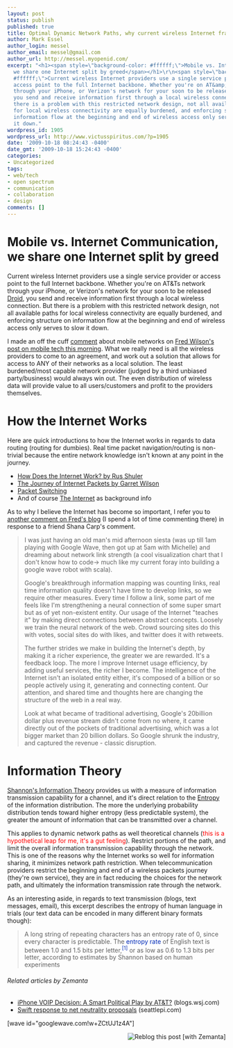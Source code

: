 ```yaml
---
layout: post
status: publish
published: true
title: Optimal Dynamic Network Paths, why current wireless Internet frameworks fail
author: Mark Essel
author_login: messel
author_email: messel@gmail.com
author_url: http://messel.myopenid.com/
excerpt: "<h1><span style=\"background-color: #ffffff;\">Mobile vs. Internet Communication,
  we share one Internet split by greed</span></h1>\r\n<span style=\"background-color:
  #ffffff;\">Current wireless Internet providers use a single service provider or
  access point to the full Internet backbone. Whether you're on AT&amp;Ts network
  through your iPhone, or Verizon's network for your soon to be released <a href=\"http://www.techcrunch.com/2009/10/18/verizon-droid-is-the-real-deal/\">Droid</a>,
  you send and receive information first through a local wireless connection. But
  there is a problem with this restricted network design, not all available paths
  for local wireless connectivity are equally burdened, and enforcing structure on
  information flow at the beginning and end of wireless access only serves to slow
  it down."
wordpress_id: 1905
wordpress_url: http://www.victusspiritus.com/?p=1905
date: '2009-10-18 08:24:43 -0400'
date_gmt: '2009-10-18 15:24:43 -0400'
categories:
- Uncategorized
tags:
- web/tech
- open spectrum
- communication
- collaboration
- design
comments: []
---
```

<h1><span style="background-color: #ffffff;">Mobile vs. Internet Communication, we share one Internet split by greed</span></h1>
<p><span style="background-color: #ffffff;">Current wireless Internet providers use a single service provider or access point to the full Internet backbone. Whether you're on AT&amp;Ts network through your iPhone, or Verizon's network for your soon to be released <a href="http://www.techcrunch.com/2009/10/18/verizon-droid-is-the-real-deal/">Droid</a>, you send and receive information first through a local wireless connection. But there is a problem with this restricted network design, not all available paths for local wireless connectivity are equally burdened, and enforcing structure on information flow at the beginning and end of wireless access only serves to slow it down.<a id="more"></a><a id="more-1905"></a><br />
</span></p>
<p>I made an off the cuff <a href="http://www.avc.com/a_vc/2009/10/a-big-week-for-the-mobile-web.html#comment-20313564">comment</a> about mobile networks on <a href="http://www.avc.com/a_vc/2009/10/a-big-week-for-the-mobile-web.html">Fred Wilson's post on mobile tech this morning</a>. What we really need is all the wireless providers to come to an agreement, and work out a solution that allows for access to ANY of their networks as a local solution. The least burdened/most capable network provider (judged by a third unbiased party/business) would always win out. The even distribution of wireless data will provide value to all users/customers and profit to the providers themselves.</p>
<h1><strong>How the Internet Works</strong></h1>
<p><span style="background-color: #ffffff;">Here are quick introductions to how the Internet works in regards to data routing (routing for dumbies). Real time packet navigation/routing is non-trivial because the entire network knowledge isn't known at any point in the journey.</span></p>
<ul>
<li><a href="http://www.theshulers.com/whitepapers/internet_whitepaper/index.html">How Does the Internet Work? by Rus Shuler</a></li>
<li><a href="http://www.garretwilson.com/essays/computers/routing.html">The Journey of Internet Packets by Garret Wilson</a></li>
<li><a href="http://en.wikipedia.org/wiki/Packet_switching">Packet Switching</a></li>
<li>And of course <a href="http://en.wikipedia.org/wiki/Internet">The Internet</a> as background info</li>
</ul>
<p>As to why I believe the Internet has become so important, I refer you to <a href="http://www.avc.com/a_vc/2009/10/the-blog-where-everybody-knows-your-name.html#comment-20213433">another comment on Fred's blog</a> (I spend a lot of time commenting there) in response to a friend Shana Carp's comment.</p>
<blockquote><p>I was just having an old man's mid afternoon siesta (was up till 1am playing with Google Wave, then got up at 5am with Michelle) and dreaming about network link strength (a cool visualization chart that I don't know how to code-&gt; much like my current foray into building a google wave robot with scala).</p>
<p>Google's breakthrough information mapping was counting links, real time information quality doesn't have time to develop links, so we require other measures. Every time I follow a link, some part of me feels like I'm strengthening a neural connection of some super smart but as of yet non-existent entity. Our usage of the Internet "teaches it" by making direct connections between abstract concepts. Loosely we train the neural network of the web. Crowd sourcing sites do this with votes, social sites do with likes, and twitter does it with retweets.</p>
<p>The further strides we make in building the Internet's depth, by making it a richer experience, the greater we are rewarded. It's a feedback loop. The more I improve Internet usage efficiency, by adding useful services, the richer I become. The intelligence of the Internet isn't an isolated entity either, it's composed of a billion or so people actively using it, generating and connecting content. Our attention, and shared time and thoughts here are changing the structure of the web in a real way.</p>
<p>Look at what became of traditional advertising, Google's 20billion dollar plus revenue stream didn't come from no where, it came directly out of the pockets of traditional advertising, which was a lot bigger market than 20 billion dollars. So Google shrunk the industry, and captured the revenue - classic disruption.</p></blockquote>
<h1>Information Theory</h1>
<p><a href="http://en.wikipedia.org/wiki/Information_theory#Mutual_information_.28transinformation.29">Shannon's Information Theory</a> provides us with a measure of information transmission capability for a channel, and it's direct relation to the <a href="http://en.wikipedia.org/wiki/Entropy_(information_theory)">Entropy </a>of the information distribution. The more the underlying probability distribution tends toward higher entropy (less predictable system), the greater the amount of information that can be transmitted over a channel.</p>
<p>This applies to dynamic network paths as well theoretical channels (<span style="color: #ff0000;">this is a hypothetical leap for me, it's a gut feeling</span>). Restrict portions of the path, and limit the overall information transmission capability through the network. This is one of the reasons why the Internet works so well for information sharing, it minimizes network path restriction. When telecommunication providers restrict the beginning and end of a wireless packets journey (they're own service), they are in fact reducing the choices for the network path, and ultimately the information transmission rate through the network.</p>
<p>As an interesting aside, in regards to text transmission (blogs, text messages, email), this excerpt describes the entropy of human language in trials (our text data can be encoded in many different binary formats though):</p>
<blockquote><p>A long string of repeating characters has an entropy rate of 0, since every character is predictable. The <a style="text-decoration: none; color: #002bb8; background-image: none; background-attachment: initial; background-origin: initial; background-clip: initial; background-color: initial; background-position: initial initial; background-repeat: initial initial;" title="Entropy rate" href="http://en.wikipedia.org/wiki/Entropy_rate">entropy rate</a> of English text is between 1.0 and 1.5 bits per letter,<sup><a style="text-decoration: none; color: #002bb8; background-image: none; background-attachment: initial; background-origin: initial; background-clip: initial; background-color: initial; white-space: nowrap; background-position: initial initial; background-repeat: initial initial;" href="http://en.wikipedia.org/wiki/Entropy_(information_theory)#cite_note-0">[1]</a></sup> or as low as 0.6 to 1.3 bits per letter, according to estimates by Shannon based on human experiments</p></blockquote>
<h6 class="zemanta-related-title" style="font-size: 1em;">Related articles by Zemanta</h6>
<ul class="zemanta-article-ul">
<li class="zemanta-article-ul-li"><a href="http://blogs.wsj.com/marketbeat/2009/10/07/iphone-voip-decision-a-smart-political-play-by-att/">iPhone VOIP Decision: A Smart Political Play by AT&amp;T?</a> (blogs.wsj.com)</li>
<li class="zemanta-article-ul-li"><a href="http://blog.seattlepi.com/techchron/archives/179843.asp?source=rss">Swift response to net neutrality proposals</a> (seattlepi.com)</li>
</ul>
<p>[wave id="googlewave.com!w+ZCtUJ1z4A"]</p>
<div class="zemanta-pixie" style="margin-top: 10px; height: 15px;"><a class="zemanta-pixie-a" title="Reblog this post [with Zemanta]" href="http://reblog.zemanta.com/zemified/e690a6ee-1a46-4ea6-8d5a-05d2ef9242aa/"><img class="zemanta-pixie-img" style="border: none; float: right;" src="http://img.zemanta.com/reblog_e.png?x-id=e690a6ee-1a46-4ea6-8d5a-05d2ef9242aa" alt="Reblog this post [with Zemanta]" /></a><span class="zem-script more-related pretty-attribution"><script src="http://static.zemanta.com/readside/loader.js" type="text/javascript"></script></span></div>
